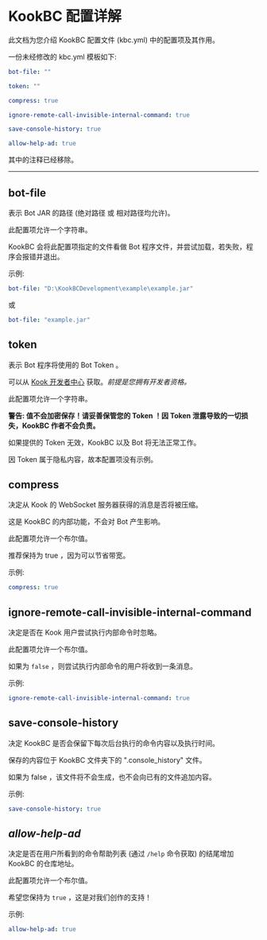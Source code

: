 # KookBC 配置详解

此文档为您介绍 KookBC 配置文件 (kbc.yml) 中的配置项及其作用。

一份未经修改的 kbc.yml 模板如下:
```yaml
bot-file: ""

token: ""

compress: true

ignore-remote-call-invisible-internal-command: true

save-console-history: true

allow-help-ad: true
```

其中的注释已经移除。

---

## bot-file

表示 Bot JAR 的路径 (绝对路径 或 相对路径均允许)。

此配置项允许一个字符串。

KookBC 会将此配置项指定的文件看做 Bot 程序文件，并尝试加载，若失败，程序会报错并退出。

示例:

```yaml
bot-file: "D:\KookBCDevelopment\example\example.jar"
```

或

```yaml
bot-file: "example.jar"
```

## token

表示 Bot 程序将使用的 Bot Token 。

可以从 [Kook 开发者中心](https://developer.kookapp.cn) 获取。_前提是您拥有开发者资格。_

此配置项允许一个字符串。

**警告: 值不会加密保存！请妥善保管您的 Token ！因 Token 泄露导致的一切损失，KookBC 作者不会负责。**

如果提供的 Token 无效，KookBC 以及 Bot 将无法正常工作。

因 Token 属于隐私内容，故本配置项没有示例。

## compress

决定从 Kook 的 WebSocket 服务器获得的消息是否将被压缩。

这是 KookBC 的内部功能，不会对 Bot 产生影响。

此配置项允许一个布尔值。

推荐保持为 true ，因为可以节省带宽。

示例:

```yaml
compress: true
```

## ignore-remote-call-invisible-internal-command

决定是否在 Kook 用户尝试执行内部命令时忽略。

此配置项允许一个布尔值。

如果为 `false` ，则尝试执行内部命令的用户将收到一条消息。

示例:

```yaml
ignore-remote-call-invisible-internal-command: true
```

## save-console-history

决定 KookBC 是否会保留下每次后台执行的命令内容以及执行时间。

保存的内容位于 KookBC 文件夹下的 ".console_history" 文件。

如果为 false ，该文件将不会生成，也不会向已有的文件追加内容。

示例:

```yaml
save-console-history: true
```

## _allow-help-ad_

决定是否在用户所看到的命令帮助列表 (通过 `/help` 命令获取) 的结尾增加 KookBC 的仓库地址。

此配置项允许一个布尔值。

希望您保持为 `true` ，这是对我们创作的支持！

示例:

```yaml
allow-help-ad: true
```
